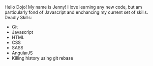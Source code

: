 Hello Dojo! My name is Jenny! I love learning any new code, but am particularly fond of Javascript and enchancing my current set of skills.
Deadly Skills:
* Git
* Javascript
* HTML
* CSS
* SASS
* AngularJS
* Killing history using git rebase